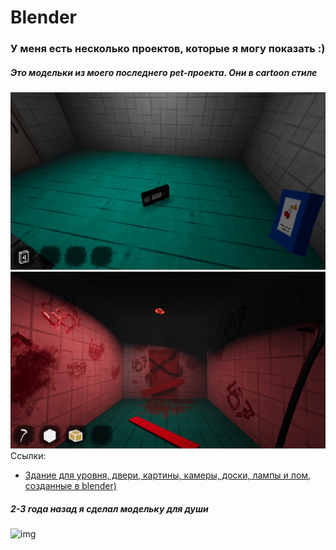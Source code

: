 # Blender
### У меня есть несколько проектов, которые я могу показать :)

##### Это модельки из моего последнего pet-проекта. Они в cartoon стиле
![img](CartoonGame.png)
![img](CartoonGame1.png)
Ссылки:
- [Здание для уровня, двери, картины, камеры, доски, лампы и лом, созданные в blender)](https://youtu.be/bIAdAnkS6GE)

##### 2-3 года назад я сделал модельку для души
![img](MagicBSD/1.jpg)
